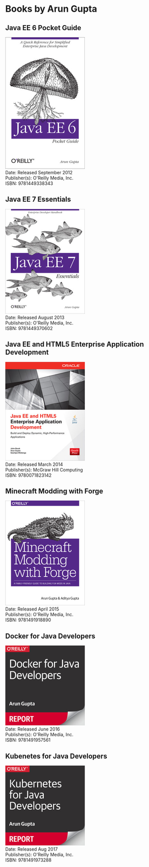 # Books by Arun Gupta

## Java EE 6 Pocket Guide

![Java EE 6 Pocket Guide](images/javaee6-pocket-guide.jpeg)  
Date: Released September 2012  
Publisher(s): O'Reilly Media, Inc.  
ISBN: 9781449338343

## Java EE 7 Essentials

![Java EE 7 Essentials](images/javaee7-essentials.jpeg)  
Date: Released August 2013    
Publisher(s): O'Reilly Media, Inc.  
ISBN: 9781449370602    

## Java EE and HTML5 Enterprise Application Development

![iJava EE and HTML5 Enterprise Application Development](images/javaee-html5.jpeg)  
Date: Released March 2014  
Publisher(s): McGraw Hill Computing  
ISBN: 9780071823142  

## Minecraft Modding with Forge

![Minecraft Modding](images/minecraft-modding.jpeg)  
Date: Released April 2015      
Publisher(s): O'Reilly Media, Inc.  
ISBN: 9781491918890  

## Docker for Java Developers

![Docker for Java](images/docker-for-java-devs.jpeg)  
Date: Released June 2016  
Publisher(s): O'Reilly Media, Inc.  
ISBN: 9781491957561  

## Kubenetes for Java Developers

![Kubernetes for Java](images/k8s-for-java-devs.jpeg)  
Date: Released Aug 2017  
Publisher(s): O'Reilly Media, Inc.  
ISBN: 9781491973288   



